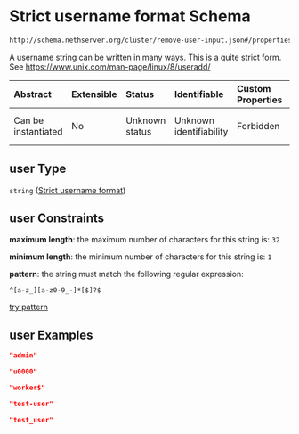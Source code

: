 # Strict username format Schema

```txt
http://schema.nethserver.org/cluster/remove-user-input.json#/properties/user
```

A username string can be written in many ways. This is a quite strict form. See <https://www.unix.com/man-page/linux/8/useradd/>

| Abstract            | Extensible | Status         | Identifiable            | Custom Properties | Additional Properties | Access Restrictions | Defined In                                                                       |
| :------------------ | :--------- | :------------- | :---------------------- | :---------------- | :-------------------- | :------------------ | :------------------------------------------------------------------------------- |
| Can be instantiated | No         | Unknown status | Unknown identifiability | Forbidden         | Allowed               | none                | [remove-user-input.json*](cluster/remove-user-input.json "open original schema") |

## user Type

`string` ([Strict username format](cluster-definitions-strict-username-format.md))

## user Constraints

**maximum length**: the maximum number of characters for this string is: `32`

**minimum length**: the minimum number of characters for this string is: `1`

**pattern**: the string must match the following regular expression: 

```regexp
^[a-z_][a-z0-9_-]*[$]?$
```

[try pattern](https://regexr.com/?expression=%5E%5Ba-z\_%5D%5Ba-z0-9\_-%5D\*%5B%24%5D%3F%24 "try regular expression with regexr.com")

## user Examples

```json
"admin"
```

```json
"u0000"
```

```json
"worker$"
```

```json
"test-user"
```

```json
"test_user"
```
